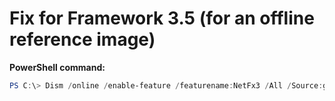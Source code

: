 # Fix for Framework 3.5 (for an offline reference image)

**PowerShell command:**
```powershell
PS C:\> Dism /online /enable-feature /featurename:NetFx3 /All /Source:g:\sources\sxs /LimitAccess
```
